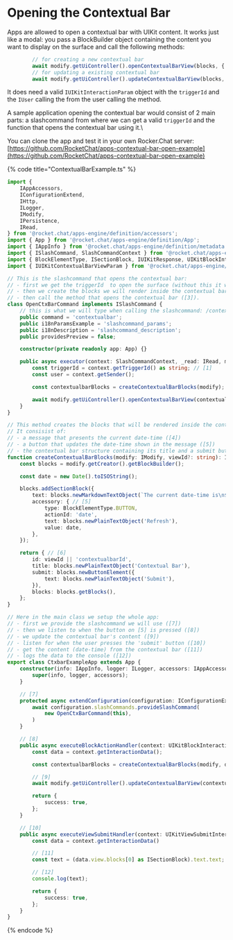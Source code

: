 # Opening the Contextual Bar

Apps are allowed to open a contextual bar with UIKit content. It works just like a modal: you pass a BlockBuilder object containing the content you want to display on the surface and call the following methods:

```typescript
        // for creating a new contextual bar
        await modify.getUiController().openContextualBarView(blocks, { triggerId }, user);
        // for updating a existing contextual bar
        await modify.getUiController().updateContextualBarView(blocks, { triggerId }, user);
```

It does need a valid `IUIKitInteractionParam` object with the `triggerId` and the `IUser` calling the from the user calling the method.

A sample application opening the contextual bar would consist of 2 main parts: a slashcommand from where we can get a valid `triggerId` and the function that opens the contextual bar using it.\


You can clone the app and test it in your own Rocker.Chat server:\
[https://github.com/RocketChat/apps-contextual-bar-open-example](https://github.com/RocketChat/apps-contextual-bar-open-example)

{% code title="ContextualBarExample.ts" %}
```typescript
import {
    IAppAccessors,
    IConfigurationExtend,
    IHttp,
    ILogger,
    IModify,
    IPersistence,
    IRead,
} from '@rocket.chat/apps-engine/definition/accessors';
import { App } from '@rocket.chat/apps-engine/definition/App';
import { IAppInfo } from '@rocket.chat/apps-engine/definition/metadata';
import { ISlashCommand, SlashCommandContext } from '@rocket.chat/apps-engine/definition/slashcommands';
import { BlockElementType, ISectionBlock, IUIKitResponse, UIKitBlockInteractionContext, UIKitViewSubmitInteractionContext } from '@rocket.chat/apps-engine/definition/uikit';
import { IUIKitContextualBarViewParam } from '@rocket.chat/apps-engine/definition/uikit/UIKitInteractionResponder';

// This is the slashcommand that opens the contextual bar:
// - first we get the triggerId  to open the surface (without this it would not be possible to open the contextual bar) ([1])
// - then we create the blocks we will render inside the contextual bar ([2])
// - then call the method that opens the contextual bar ([3]).
class OpenCtxBarCommand implements ISlashCommand {
    // this is what we will type when calling the slashcommand: /contextualbar
    public command = 'contextualbar';
    public i18nParamsExample = 'slashcommand_params';
    public i18nDescription = 'slashcommand_description';
    public providesPreview = false;

    constructor(private readonly app: App) {}

    public async executor(context: SlashCommandContext, _read: IRead, modify: IModify): Promise<void> {
        const triggerId = context.getTriggerId() as string; // [1]
        const user = context.getSender();

        const contextualbarBlocks = createContextualBarBlocks(modify); // [2]

        await modify.getUiController().openContextualBarView(contextualbarBlocks, { triggerId }, user); // [3]
    }
}

// This method creates the blocks that will be rendered inside the contextual bar.
// It consisist of:
// - a message that presents the current date-time ([4])
// - a button that updates the date-time shown in the message ([5])
// - the contextual bar structure containing its title and a submit button ([6])
function createContextualBarBlocks(modify: IModify, viewId?: string): IUIKitContextualBarViewParam {
    const blocks = modify.getCreator().getBlockBuilder();

    const date = new Date().toISOString();

    blocks.addSectionBlock({
        text: blocks.newMarkdownTextObject(`The current date-time is\n${date}`), // [4]
        accessory: { // [5]
            type: BlockElementType.BUTTON,
            actionId: 'date',
            text: blocks.newPlainTextObject('Refresh'),
            value: date,
        },
    });

    return { // [6]
        id: viewId || 'contextualbarId',
        title: blocks.newPlainTextObject('Contextual Bar'),
        submit: blocks.newButtonElement({
            text: blocks.newPlainTextObject('Submit'),
        }),
        blocks: blocks.getBlocks(),
    };
}

// Here in the main class we setup the whole app:
// - first we provide the slashcommand we will use ([7])
// - then we listen to when the button on [5] is pressed ([8])
// - we update the contextual bar's content ([9])
// - listen for when the user presses the 'submit' button ([10])
// - get the content (date-time) from the contextual bar ([11])
// - logs the data to the console ([12])
export class CtxbarExampleApp extends App {
    constructor(info: IAppInfo, logger: ILogger, accessors: IAppAccessors) {
        super(info, logger, accessors);
    }

    // [7]
    protected async extendConfiguration(configuration: IConfigurationExtend): Promise<void> {
        await configuration.slashCommands.provideSlashCommand(
            new OpenCtxBarCommand(this),
        )
    }

    // [8]
    public async executeBlockActionHandler(context: UIKitBlockInteractionContext, _read: IRead, _http: IHttp, _persistence: IPersistence, modify: IModify) {
        const data = context.getInteractionData();

        const contextualbarBlocks = createContextualBarBlocks(modify, data.container.id);

        // [9]
        await modify.getUiController().updateContextualBarView(contextualbarBlocks, { triggerId: data.triggerId }, data.user);

        return {
            success: true,
        };
    }

    // [10]
    public async executeViewSubmitHandler(context: UIKitViewSubmitInteractionContext): Promise<IUIKitResponse> {
        const data = context.getInteractionData()

        // [11]
        const text = (data.view.blocks[0] as ISectionBlock).text.text;

        // [12]
        console.log(text);

        return {
            success: true,
        };
    }
}
```
{% endcode %}
